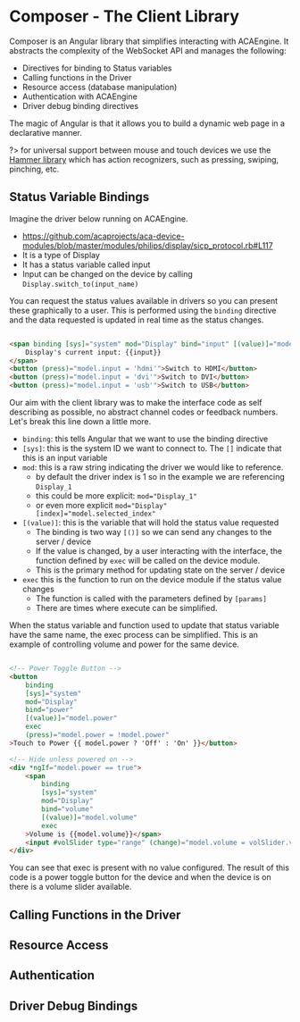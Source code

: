# Composer - The Client Library

Composer is an Angular library that simplifies interacting with ACAEngine.
It abstracts the complexity of the WebSocket API and manages the following:

* Directives for binding to Status variables
* Calling functions in the Driver
* Resource access (database manipulation)
* Authentication with ACAEngine
* Driver debug binding directives

The magic of Angular is that it allows you to build a dynamic web page in a declarative manner.

?> for universal support between mouse and touch devices we use the [Hammer library](http://hammerjs.github.io/recognizer-press/) which has action recognizers, such as pressing, swiping, pinching, etc.


## Status Variable Bindings

Imagine the driver below running on ACAEngine.

* https://github.com/acaprojects/aca-device-modules/blob/master/modules/philips/display/sicp_protocol.rb#L117
* It is a type of Display
* It has a status variable called input
* Input can be changed on the device by calling `Display.switch_to(input_name)`

You can request the status values available in drivers so you can present these graphically to a user.
This is performed using the `binding` directive and the data requested is updated in real time as the status changes.

```html

<span binding [sys]="system" mod="Display" bind="input" [(value)]="model.input" exec="switch_to" [params]="[model.input]">
    Display's current input: {{input}}
</span>
<button (press)="model.input = 'hdmi'">Switch to HDMI</button>
<button (press)="model.input = 'dvi'">Switch to DVI</button>
<button (press)="model.input = 'usb'">Switch to USB</button>

```

Our aim with the client library was to make the interface code as self describing as possible, no abstract channel codes or feedback numbers.
Let's break this line down a little more.

* `binding`: this tells Angular that we want to use the binding directive
* `[sys]`: this is the system ID we want to connect to. The `[]` indicate that this is an input variable
* `mod`: this is a raw string indicating the driver we would like to reference.
  * by default the driver index is 1 so in the example we are referencing `Display_1`
  * this could be more explicit: `mod="Display_1"`
  * or even more explicit `mod="Display" [index]="model.selected_index"`
* `[(value)]`: this is the variable that will hold the status value requested
  * The binding is two way `[()]` so we can send any changes to the server / device
  * If the value is changed, by a user interacting with the interface, the function defined by `exec` will be called on the device module.
  * This is the primary method for updating state on the server / device
* `exec` this is the function to run on the device module if the status value changes
  * The function is called with the parameters defined by `[params]`
  * There are times where execute can be simplified.


When the status variable and function used to update that status variable have the same name, the exec process can be simplified.
This is an example of controlling volume and power for the same device.

```html

<!-- Power Toggle Button -->
<button
    binding
    [sys]="system"
    mod="Display"
    bind="power"
    [(value)]="model.power"
    exec
    (press)="model.power = !model.power"
>Touch to Power {{ model.power ? 'Off' : 'On' }}</button>

<!-- Hide unless powered on -->
<div *ngIf="model.power == true">
    <span
        binding
        [sys]="system"
        mod="Display"
        bind="volume"
        [(value)]="model.volume"
        exec
    >Volume is {{model.volume}}</span>
    <input #volSlider type="range" (change)="model.volume = volSlider.value" min="0" max="100" />
</div>

```

You can see that exec is present with no value configured.
The result of this code is a power toggle button for the device and when the device is on there is a volume slider available.


## Calling Functions in the Driver




## Resource Access




## Authentication




## Driver Debug Bindings

